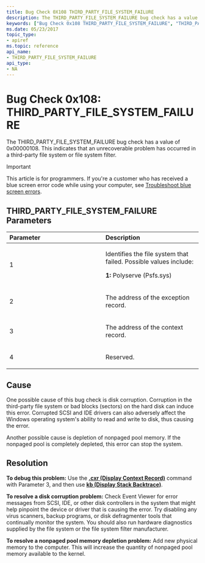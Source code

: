 ```yaml
---
title: Bug Check 0X108 THIRD_PARTY_FILE_SYSTEM_FAILURE
description: The THIRD_PARTY_FILE_SYSTEM_FAILURE bug check has a value of 0x00000108. This indicates that an unrecoverable problem has occurred in a third-party file system or file system filter.
keywords: ["Bug Check 0x108 THIRD_PARTY_FILE_SYSTEM_FAILURE", "THIRD_PARTY_FILE_SYSTEM_FAILURE"]
ms.date: 05/23/2017
topic_type:
- apiref
ms.topic: reference
api_name:
- THIRD_PARTY_FILE_SYSTEM_FAILURE
api_type:
- NA
---
```


# Bug Check 0x108: THIRD\_PARTY\_FILE\_SYSTEM\_FAILURE


The THIRD\_PARTY\_FILE\_SYSTEM\_FAILURE bug check has a value of 0x00000108. This indicates that an unrecoverable problem has occurred in a third-party file system or file system filter.

> [!IMPORTANT]
> This article is for programmers. If you're a customer who has received a blue screen error code while using your computer, see [Troubleshoot blue screen errors](https://www.windows.com/stopcode).


## THIRD\_PARTY\_FILE\_SYSTEM\_FAILURE Parameters


<table>
<colgroup>
<col width="50%" />
<col width="50%" />
</colgroup>
<thead>
<tr class="header">
<th align="left">Parameter</th>
<th align="left">Description</th>
</tr>
</thead>
<tbody>
<tr class="odd">
<td align="left"><p>1</p></td>
<td align="left"><p>Identifies the file system that failed. Possible values include:</p>
<p><strong>1:</strong> Polyserve (Psfs.sys)</p></td>
</tr>
<tr class="even">
<td align="left"><p>2</p></td>
<td align="left"><p>The address of the exception record.</p></td>
</tr>
<tr class="odd">
<td align="left"><p>3</p></td>
<td align="left"><p>The address of the context record.</p></td>
</tr>
<tr class="even">
<td align="left"><p>4</p></td>
<td align="left"><p>Reserved.</p></td>
</tr>
</tbody>
</table>

 

## Cause

One possible cause of this bug check is disk corruption. Corruption in the third-party file system or bad blocks (sectors) on the hard disk can induce this error. Corrupted SCSI and IDE drivers can also adversely affect the Windows operating system's ability to read and write to disk, thus causing the error.

Another possible cause is depletion of nonpaged pool memory. If the nonpaged pool is completely depleted, this error can stop the system.

## Resolution

**To debug this problem:** Use the [**.cxr (Display Context Record)**](../debuggercmds/-cxr--display-context-record-.md) command with Parameter 3, and then use [**kb (Display Stack Backtrace)**](../debuggercmds/k--kb--kc--kd--kp--kp--kv--display-stack-backtrace-.md).

**To resolve a disk corruption problem:** Check Event Viewer for error messages from SCSI, IDE, or other disk controllers in the system that might help pinpoint the device or driver that is causing the error. Try disabling any virus scanners, backup programs, or disk defragmenter tools that continually monitor the system. You should also run hardware diagnostics supplied by the file system or the file system filter manufacturer.

**To resolve a nonpaged pool memory depletion problem:** Add new physical memory to the computer. This will increase the quantity of nonpaged pool memory available to the kernel.

 

 





